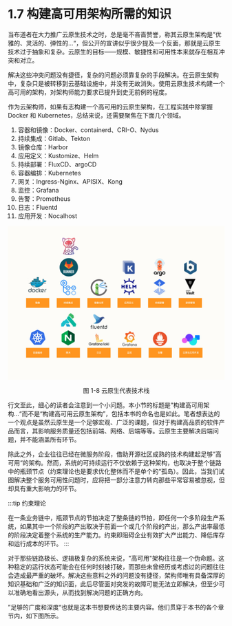 # 1.7 构建高可用架构所需的知识

当布道者在大力推广云原生技术之时，总是毫不吝啬赞誉，称其云原生架构是”优雅的、灵活的、弹性的...“，但公开的宣讲似乎很少提及一个反面，那就是云原生技术过于抽象和复杂。云原生的目标——规模、敏捷性和可用性本来就存在相互冲突和对立。

解决这些冲突问题没有捷径，复杂的问题必须靠复杂的手段解决。在云原生架构中，复杂只是被转移到云基础设施中，并没有无故消失。使用云原生技术构建一个高可用的架构，对架构师能力要求已提升到史无前例的程度。

作为云架构师，如果有志构建一个高可用的云原生架构，在工程实践中除掌握 Docker 和 Kubernetes，总结来说，还需要聚焦在下面几个领域。

1. 容器和镜像：Docker、containerd、CRI-O、Nydus
2. 持续集成：Gitlab、Tekton
3. 镜像仓库：Harbor
4. 应用定义：Kustomize、Helm
5. 持续部署：FluxCD、argoCD
6. 容器编排：Kubernetes
6. 网关：Ingress-Nginx、APISIX、Kong
7. 监控：Grafana
8. 告警：Prometheus
9. 日志：Fluentd
10. 应用开发：Nocalhost

<div  align="center">
	<img src="../assets/tech.jpeg" width = "600"  align=center />
	<p>图 1-8 云原生代表技术栈</p>
</div>

行文至此，细心的读者会注意到一个小问题。本小节的标题是”构建高可用架构...“而不是“构建高可用云原生架构”，包括本书的命名也是如此。笔者想表达的一个观点是虽然云原生是一个足够宏观、广泛的课题，但对于构建高品质的软件产品而言，其影响服务质量还包括前端、网络、后端等等。云原生主要解决后端问题，并不能涵盖所有环节。

除此之外，企业往往已经在微服务阶段，借助开源社区成熟的技术构建起足够”高可用“的架构。然而，系统的可持续运行不仅依赖于这种架构，也取决于整个链路中的瓶颈节点（约束理论也是要求优化整体而不是单个的“孤岛）。因此，当我们试图解决整个服务可用性问题时，应将把一部分注意力转向那些平常容易被忽视，但却具有重大影响力的环节。

:::tip 约束理论

在一条业务链中，瓶颈节点的节拍决定了整条链的节拍，即任何一个多阶段生产系统，如果其中一个阶段的产出取决于前面一个或几个阶段的产出，那么产出率最低的阶段决定着整个系统的生产能力。约束即阻碍企业有效扩大产出能力、降低库存和运行成本的环节。
:::

对于那些链路极长、逻辑极复杂的系统来说，"高可用"架构往往是一个伪命题。这种稳定的运行状态可能会在任何时刻被打破，而那些未曾经历或考虑过的问题往往会造成最严重的破坏。解决这些意料之外的问题没有捷径，架构师唯有具备深厚的知识基础和广泛的知识面，此后尽管面对突发的故障可能无法立即解决，但至少可以准确地看出源头，从而找到解决问题的正确方向。

”足够的广度和深度“也就是这本书想要传达的主要内容。他们贯穿于本书的各个章节内，如下图所示。

